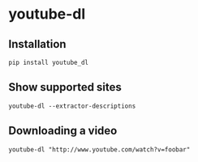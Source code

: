 youtube-dl
==========


Installation
--------------------------------------------------
`pip install youtube_dl`


Show supported sites
--------------------------------------------------
`youtube-dl --extractor-descriptions`


Downloading a video
--------------------------------------------------
`youtube-dl "http://www.youtube.com/watch?v=foobar"`
